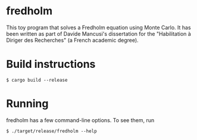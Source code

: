 fredholm
========

This toy program that solves a Fredholm equation using Monte Carlo. It has been
written as part of Davide Mancusi's dissertation for the "Habilitation à
Diriger des Recherches" (a French academic degree).

Build instructions
==================

```console
$ cargo build --release
```

Running
=======

fredholm has a few command-line options. To see them, run
```console
$ ./target/release/fredholm --help
```
